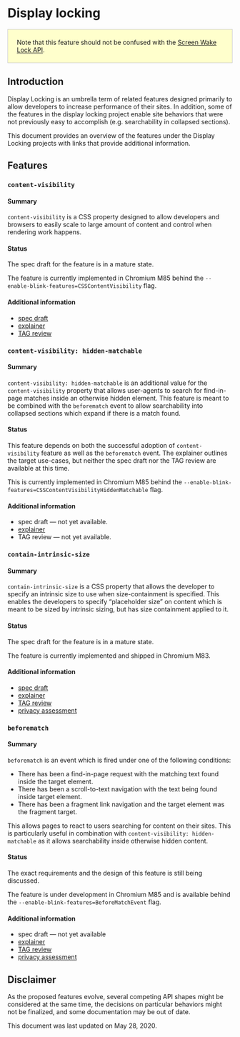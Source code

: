 # Display locking

<div style="background: #ffffcc; border: 1px solid #ccc; padding: 20px;">
Note that this feature should not be confused with the
<a href="https://github.com/w3c/screen-wake-lock/">Screen Wake Lock API</a>.
</div>

## Introduction

Display Locking is an umbrella term of related features designed primarily to
allow developers to increase performance of their sites. In addition, some of
the features in the display locking project enable site behaviors that were not
previously easy to accomplish (e.g. searchability in collapsed sections).

This document provides an overview of the features under the Display Locking
projects with links that provide additional information.

## Features

### `content-visibility`

#### Summary

`content-visibility` is a CSS property designed to allow developers and browsers
to easily scale to large amount of content and control when rendering work
happens.

#### Status

The spec draft for the feature is in a mature state.

The feature is currently implemented in Chromium M85 behind the
`--enable-blink-features=CSSContentVisibility` flag.

#### Additional information

* [spec draft](https://drafts.csswg.org/css-contain-2/#content-visibility)
* [explainer](https://github.com/WICG/display-locking/blob/master/explainers/content-visibility.md)
* [TAG review](https://github.com/w3ctag/design-reviews/issues/306)

### `content-visibility: hidden-matchable`

#### Summary

`content-visibility: hidden-matchable` is an additional value for the
`content-visibility` property that allows user-agents to search for find-in-page
matches inside an otherwise hidden element. This feature is meant to be combined
with the `beforematch` event to allow searchability into collapsed sections
which expand if there is a match found.

#### Status

This feature depends on both the successful adoption of `content-visibility`
feature as well as the `beforematch` event. The explainer outlines the target
use-cases, but neither the spec draft nor the TAG review are available at this
time.

This is currently implemented in Chromium M85 behind the
`--enable-blink-features=CSSContentVisibilityHiddenMatchable` flag.

#### Additional information

* spec draft — not yet available.
* [explainer](https://github.com/WICG/display-locking/blob/master/explainers/content-visibility-hidden-matchable.md)
* TAG review — not yet available.

### `contain-intrinsic-size`

#### Summary

`contain-intrinsic-size` is a CSS property that allows the developer to specify
an intrinsic size to use when size-containment is specified. This enables the
developers to specify “placeholder size” on content which is meant to be sized
by intrinsic sizing, but has size containment applied to it.

#### Status

The spec draft for the feature is in a mature state.

The feature is currently implemented and shipped in Chromium M83.

#### Additional information

* [spec draft](https://drafts.csswg.org/css-sizing-4/#intrinsic-size-override)
* [explainer](https://github.com/WICG/display-locking/blob/master/explainers/contain-intrinsic-size.md)
* [TAG review](https://github.com/w3ctag/design-reviews/issues/437)
* [privacy assessment](https://github.com/WICG/display-locking/blob/master/privacy-assessments/contain-intrinsic-size.md)

### `beforematch`

#### Summary

`beforematch` is an event which is fired under one of the following conditions:

* There has been a find-in-page request with the matching text found inside the
    target element.
* There has been a scroll-to-text navigation with the text being found inside
    target element.
* There has been a fragment link navigation and the target element was the
    fragment target.

This allows pages to react to users searching for content on their sites. This
is particularly useful in combination with `content-visibility: hidden-matchable`
as it allows searchability inside otherwise hidden content.

#### Status

The exact requirements and the design of this feature is still being discussed.

The feature is under development in Chromium M85 and is available behind the
`--enable-blink-features=BeforeMatchEvent` flag.

#### Additional information

* spec draft — not yet available
* [explainer](https://github.com/WICG/display-locking/blob/master/explainers/beforematch.md)
* [TAG review](https://github.com/w3ctag/design-reviews/issues/511)
* [privacy assessment](https://github.com/WICG/display-locking/blob/master/privacy-assessments/beforematch.md)

## Disclaimer

As the proposed features evolve, several competing API shapes might be
considered at the same time, the decisions on particular behaviors might not be
finalized, and some documentation may be out of date.

This document was last updated on May 28, 2020.
